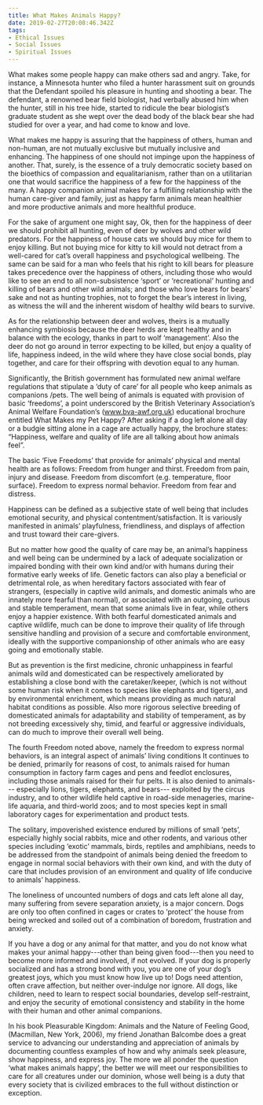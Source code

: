 ```yaml
---
title: What Makes Animals Happy?
date: 2019-02-27T20:08:46.342Z
tags:
- Ethical Issues
- Social Issues
- Spiritual Issues
---
```

What makes some people happy can make others sad and angry. Take, for instance, a Minnesota hunter who filed a hunter harassment suit on grounds that the Defendant spoiled his pleasure in hunting and shooting a bear. The defendant, a renowned bear field biologist,  had verbally abused him when the hunter, still in his tree hide, started to ridicule the bear biologist’s graduate student as she wept over the dead body of the black bear she had studied for over a year, and had come to know and love.

   What makes me happy is assuring that the happiness of others, human and non-human, are not mutually exclusive but mutually inclusive and enhancing. The happiness of one should not impinge upon the happiness of another. That, surely, is the essence of a truly democratic society based on the bioethics of compassion and equalitarianism, rather than on a utilitarian one that would sacrifice the happiness of a few for the happiness of the many. A happy companion animal makes for a fulfilling relationship with the human care-giver and family, just as happy farm animals mean healthier and more productive animals and more healthful produce.

For the sake of argument one might say, Ok, then for the happiness of deer we should prohibit all hunting, even of deer by wolves and other wild predators. For the happiness of house cats we should buy mice for them to enjoy killing. But not buying mice for kitty to kill would not detract from a well-cared for cat’s overall happiness and psychological wellbeing. The same can be said for a man who feels that his right to kill bears for pleasure takes precedence over the happiness of others, including those who would like to see an end to all non-subsistence ‘sport’ or ‘recreational’ hunting and killing of bears and other wild animals; and those who love bears for bears’ sake and not as hunting trophies, not to forget the bear’s interest in living, as witness the will and the inherent wisdom of healthy wild bears to survive.

   As for the relationship between deer and wolves, theirs is a mutually enhancing symbiosis because the deer herds are kept healthy and in balance with the ecology, thanks in part to wolf ‘management’. Also the deer do not go around in terror expecting to be killed, but enjoy a quality of life, happiness indeed, in the wild where they have close social bonds, play together, and care for their offspring with devotion equal to any human.

Significantly, the British government has formulated new animal welfare regulations that stipulate a ‘duty of care’ for all people who keep animals as companions /pets. The well being of animals is equated with provision of basic ‘freedoms’, a point underscored by the British Veterinary Association’s Animal Welfare Foundation’s (www.bva-awf.org.uk) educational brochure entitled What Makes my Pet Happy? After asking if  a dog  left alone all day or a budgie sitting alone in a cage are actually happy, the brochure states: “Happiness, welfare and quality of life are all talking about how animals feel”.

   The basic ‘Five Freedoms’ that provide for animals’ physical and mental health are as follows:  Freedom from hunger and thirst. Freedom from pain, injury and disease. Freedom from discomfort (e.g. temperature, floor surface). Freedom to express normal behavior. Freedom from fear and distress.

   Happiness can be defined as a subjective state of well being that includes emotional security, and physical contentment/satisfaction. It is variously manifested in animals’ playfulness, friendliness, and displays of affection and trust toward their care-givers.

   But no matter how good the quality of care may be, an animal’s happiness and well being can be undermined by a lack of adequate socialization or impaired bonding with their own kind and/or with humans during their formative early weeks of life. Genetic factors can also play a beneficial or detrimental role, as when hereditary factors associated with fear of strangers, (especially in captive wild animals, and domestic animals who are innately more fearful than normal), or associated with an outgoing, curious and stable temperament, mean that some animals live in fear, while others enjoy a happier existence. With both fearful domesticated animals and captive wildlife, much can be done to improve their quality of life through sensitive handling and provision of a secure and comfortable environment, ideally with the supportive companionship of other animals who are easy going and emotionally stable.

But as prevention is the first medicine, chronic unhappiness in fearful animals wild and domesticated can be respectively ameliorated by establishing a close bond with the caretaker/keeper, (which is not without some human risk when it comes to species like elephants and tigers), and by environmental enrichment, which means providing as much natural habitat conditions as possible. Also more rigorous selective breeding of domesticated animals for adaptability and stability of temperament, as by not breeding excessively shy, timid, and fearful or aggressive individuals, can do much to improve their overall well being.  

   The fourth Freedom noted above, namely the freedom to express normal behaviors, is an integral aspect of animals’ living conditions It continues to be denied, primarily for reasons of cost, to animals raised for human consumption in factory farm cages and pens and feedlot enclosures, including those animals raised for their fur pelts. It is also denied to animals--- especially lions, tigers, elephants, and bears--- exploited by the circus industry, and to other wildlife held captive in road-side menageries, marine-life aquaria, and third-world zoos; and to most species kept in small laboratory cages for experimentation and product tests.

 The solitary, impoverished existence endured by millions of small ‘pets’, especially highly social rabbits, mice and other rodents, and various other species including ‘exotic’ mammals, birds, reptiles and amphibians, needs to be addressed from the standpoint of animals being denied the freedom to engage in normal social behaviors with their own kind, and with the duty of care that includes provision of an environment and quality of life conducive to animals’ happiness.

The loneliness of uncounted numbers of dogs and cats left alone all day, many suffering from severe separation anxiety, is a major concern. Dogs are only too often confined in cages or crates to ‘protect’ the house from being wrecked and soiled out of a combination of boredom, frustration and anxiety.

If you have a dog or any animal for that matter, and you do not know what makes your animal happy---other than being given food---then you need to become more informed and involved, if not evolved. If your dog is properly socialized and has a strong bond with you, you are one of your dog’s greatest joys, which you must know how live up to! Dogs need attention, often crave affection, but neither over-indulge nor ignore. All dogs, like children, need to learn to respect social boundaries, develop self-restraint, and enjoy the security of emotional consistency and stability in the home with their human and other animal companions.

   In his book Pleasurable Kingdom: Animals and the Nature of Feeling Good, (Macmillan, New York, 2006), my friend Jonathan Balcombe does a great service to advancing our understanding and appreciation of animals by documenting countless examples of how and why animals seek pleasure, show happiness, and express joy. The more we all ponder the question ‘what makes animals happy’, the better we will meet our responsibilities to care for all creatures under our dominion, whose well being is a duty that every  society that is civilized embraces to the full without distinction or exception.
